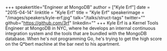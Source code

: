 +++
speakertitle="Engineer at MongoDB"
author = ["Kyle Erf"]
date = "2015-04-14"
linktitle = "Kyle Erf"
title = "Kyle Erf"
speakerimage = "/images/speakers/kyle-erf.jpg"
talk="/talks/struct-tags"
twitter=""
github="https://github.com/3rf"
linkedin=""
+++
Kyle Erf is a Kernel Tools Engineer at MongoDB in NYC, where he develops an internal continuous integration system and the tools that are bundled with the MongoDB database. When he's not programming Go, he's trying to get the high score on the Q*bert machine at the bar next to his apartment.
